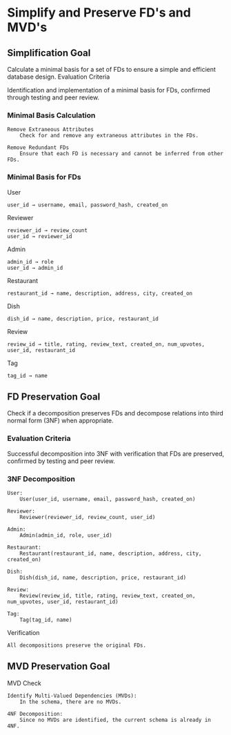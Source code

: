 # Simplify and Preserve FD's and MVD's
## Simplification Goal

Calculate a minimal basis for a set of FDs to ensure a simple and efficient database design.
Evaluation Criteria

Identification and implementation of a minimal basis for FDs, confirmed through testing and peer review.
### Minimal Basis Calculation

    Remove Extraneous Attributes
        Check for and remove any extraneous attributes in the FDs.

    Remove Redundant FDs
        Ensure that each FD is necessary and cannot be inferred from other FDs.

### Minimal Basis for FDs
User

    user_id → username, email, password_hash, created_on

Reviewer

    reviewer_id → review_count
    user_id → reviewer_id

Admin

    admin_id → role
    user_id → admin_id

Restaurant

    restaurant_id → name, description, address, city, created_on

Dish

    dish_id → name, description, price, restaurant_id

Review

    review_id → title, rating, review_text, created_on, num_upvotes, user_id, restaurant_id

Tag

    tag_id → name

## FD Preservation Goal

Check if a decomposition preserves FDs and decompose relations into third normal form (3NF) when appropriate.
### Evaluation Criteria

Successful decomposition into 3NF with verification that FDs are preserved, confirmed by testing and peer review.
### 3NF Decomposition

    User:
        User(user_id, username, email, password_hash, created_on)

    Reviewer:
        Reviewer(reviewer_id, review_count, user_id)

    Admin:
        Admin(admin_id, role, user_id)

    Restaurant:
        Restaurant(restaurant_id, name, description, address, city, created_on)

    Dish:
        Dish(dish_id, name, description, price, restaurant_id)

    Review:
        Review(review_id, title, rating, review_text, created_on, num_upvotes, user_id, restaurant_id)

    Tag:
        Tag(tag_id, name)

Verification

    All decompositions preserve the original FDs.
    
## MVD Preservation Goal

MVD Check

    Identify Multi-Valued Dependencies (MVDs):
        In the schema, there are no MVDs.

    4NF Decomposition:
        Since no MVDs are identified, the current schema is already in 4NF.
